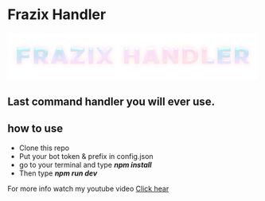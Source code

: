 # Frazix Handler

![image](./assets/banner.png)

## Last command handler you will ever use.

## how to use

- Clone this repo
- Put your bot token & prefix in config.json
- go to your terminal and type ***npm install***
- Then type ***npm run dev***



For more info watch my youtube video [Click hear]()